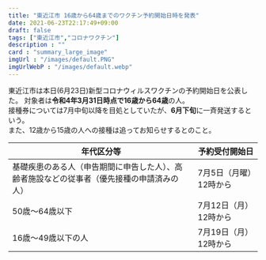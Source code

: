 ```yaml
---
title: "東近江市 16歳から64歳までのワクチン予約開始日時を発表"
date: 2021-06-23T22:17:49+09:00
draft: false
tags: ["東近江市","コロナワクチン"]
description : ""
card : "summary_large_image"
imgUrl : "/images/default.PNG"
imgUrlWebP : "/images/default.webp"
---
```

東近江市は本日(6月23日)新型コロナウィルスワクチンの予約開始日を公表した。 
対象者は**令和4年3月31日時点で16歳から64歳**の人。  
接種券については7月中旬以降を目処としていたが、**6月下旬**に一斉発送するという。  
また、12歳から15歳の人への接種は追ってお知らせするとのこと。

|年代区分等|予約受付開始日|
|-----|-----|
|基礎疾患のある人（申告期間に申告した人）、高齢者施設などの従事者（優先接種の申請済みの人）|7月5日（月曜）12時から|
|50歳～64歳以下|7月12日（月）12時から|
|16歳～49歳以下の人|7月19日（月）12時から|